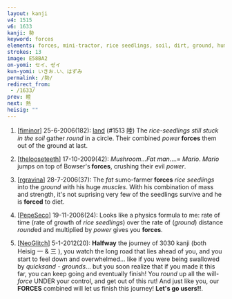 ```yaml
---
layout: kanji
v4: 1515
v6: 1633
kanji: 勢
keyword: forces
elements: forces, mini-tractor, rice seedlings, soil, dirt, ground, human legs, fat man, musashimaru, round, nine, baseball, drop, power, muscle, arnold, soil2, dirt2, ground2
strokes: 13
image: E58BA2
on-yomi: セイ、ゼイ
kun-yomi: いきお.い、はずみ
permalink: /勢/
redirect_from:
 - /1633/
prev: 睦
next: 熱
heisig: ""
---
```


1) [<a href="http://kanji.koohii.com/profile/fiminor">fiminor</a>] 25-6-2006(182): <a href="../v4/1513.html">land</a> (#1513 陸) The <em>rice-seedlings still stuck in the soil</em> gather <em>round</em> in a circle. Their combined <em>power</em><strong> forces</strong> them out of the ground at last.

2) [<a href="http://kanji.koohii.com/profile/thelooseteeth">thelooseteeth</a>] 17-10-2009(42): <em>Mushroom</em>...<em>Fat man</em>....= <em>Mario</em>. <em>Mario</em> jumps on top of Bowser&#039;s<strong> forces</strong>, crushing their evil <em>power</em>.

3) [<a href="http://kanji.koohii.com/profile/rgravina">rgravina</a>] 28-7-2006(37): The <em>fat</em> sumo-farmer<strong> forces</strong> <em>rice seedlings</em> into the <em>ground</em> with his huge <em>muscles</em>. With his combination of mass and strength, it&#039;s not suprising very few of the seedlings survive and he is <strong>forced</strong> to diet.

4) [<a href="http://kanji.koohii.com/profile/PepeSeco">PepeSeco</a>] 19-11-2006(24): Looks like a physics formula to me: rate of time (rate of growth of <em>rice seedlings</em>) over the rate of (<em>ground</em>) distance <em>round</em>ed and multiplied by <em>power</em> gives you <strong>forces</strong>.

5) [<a href="http://kanji.koohii.com/profile/NeoGlitch">NeoGlitch</a>] 5-1-2012(20): <strong>Halfway</strong> the journey of 3030 kanji (both Heisig 一 &amp; 三 ), you watch the long road that lies ahead of you, and you start to feel down and overwhelmed... like if you were being swallowed by <em>quicksand - grounds</em>... but you soon realize that if you made it this far, you can keep going and eventually finish! You <em>round</em> up all the will-<em>force</em> UNDER your control, and get out of this rut! And just like you, our<strong> FORCES</strong> combined will let us finish this journey! <strong>Let&#039;s go users!!</strong>.

